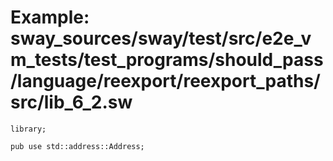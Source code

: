 # Example: sway_sources/sway/test/src/e2e_vm_tests/test_programs/should_pass/language/reexport/reexport_paths/src/lib_6_2.sw

```sway
library;

pub use std::address::Address;

```
